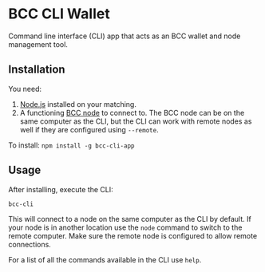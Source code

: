 # BCC CLI Wallet

Command line interface (CLI) app that acts as an BCC wallet and node management tool.

## Installation

You need:
1. [Node.js](https://nodejs.org) installed on your matching.  
1. A functioning [BCC node](https://github.com/bcashclassic/bcashclassic) to connect to.  The BCC node can be on the same computer as the CLI, but the CLI can work with remote nodes as well if they are configured using `--remote`.

To install:
`npm install -g bcc-cli-app`

## Usage

After installing, execute the CLI:

`bcc-cli`

This will connect to a node on the same computer as the CLI by default.  If your node is in another location use the `node` command to switch to the remote computer.  Make sure the remote node is configured to allow remote connections.

For a list of all the commands available in the CLI use `help`.
